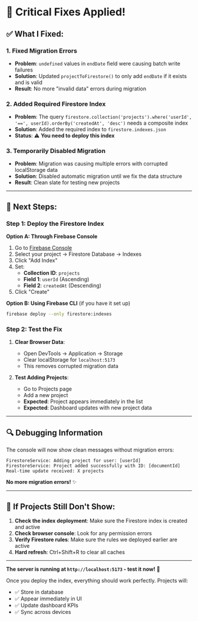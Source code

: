 # 🚀 **Critical Fixes Applied!**

## ✅ **What I Fixed:**

### **1. Fixed Migration Errors**
- **Problem**: `undefined` values in `endDate` field were causing batch write failures
- **Solution**: Updated `projectToFirestore()` to only add `endDate` if it exists and is valid
- **Result**: No more "invalid data" errors during migration

### **2. Added Required Firestore Index**
- **Problem**: The query `firestore.collection('projects').where('userId', '==', userId).orderBy('createdAt', 'desc')` needs a composite index
- **Solution**: Added the required index to `firestore.indexes.json`
- **Status**: ⚠️ **You need to deploy this index**

### **3. Temporarily Disabled Migration**
- **Problem**: Migration was causing multiple errors with corrupted localStorage data
- **Solution**: Disabled automatic migration until we fix the data structure
- **Result**: Clean slate for testing new projects

---

## 🎯 **Next Steps:**

### **Step 1: Deploy the Firestore Index**

**Option A: Through Firebase Console**
1. Go to [Firebase Console](https://console.firebase.google.com)
2. Select your project → Firestore Database → Indexes
3. Click "Add Index"
4. Set:
   - **Collection ID**: `projects`
   - **Field 1**: `userId` (Ascending)
   - **Field 2**: `createdAt` (Descending)
5. Click "Create"

**Option B: Using Firebase CLI** (if you have it set up)
```bash
firebase deploy --only firestore:indexes
```

### **Step 2: Test the Fix**

1. **Clear Browser Data**:
   - Open DevTools → Application → Storage
   - Clear localStorage for `localhost:5173`
   - This removes corrupted migration data

2. **Test Adding Projects**:
   - Go to Projects page
   - Add a new project
   - **Expected**: Project appears immediately in the list
   - **Expected**: Dashboard updates with new project data

---

## 🔍 **Debugging Information**

The console will now show clean messages without migration errors:

```
FirestoreService: Adding project for user: [userId]
FirestoreService: Project added successfully with ID: [documentId]
Real-time update received: X projects
```

**No more migration errors!** ✨

---

## 🚨 **If Projects Still Don't Show:**

1. **Check the index deployment**: Make sure the Firestore index is created and active
2. **Check browser console**: Look for any permission errors
3. **Verify Firestore rules**: Make sure the rules we deployed earlier are active
4. **Hard refresh**: Ctrl+Shift+R to clear all caches

---

**The server is running at `http://localhost:5173` - test it now!** 🎉

Once you deploy the index, everything should work perfectly. Projects will:
- ✅ Store in database
- ✅ Appear immediately in UI
- ✅ Update dashboard KPIs
- ✅ Sync across devices
